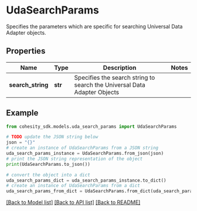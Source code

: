 # UdaSearchParams

Specifies the parameters which are specific for searching Universal Data Adapter objects.

## Properties

Name | Type | Description | Notes
------------ | ------------- | ------------- | -------------
**search_string** | **str** | Specifies the search string to search the Universal Data Adapter Objects | 

## Example

```python
from cohesity_sdk.models.uda_search_params import UdaSearchParams

# TODO update the JSON string below
json = "{}"
# create an instance of UdaSearchParams from a JSON string
uda_search_params_instance = UdaSearchParams.from_json(json)
# print the JSON string representation of the object
print(UdaSearchParams.to_json())

# convert the object into a dict
uda_search_params_dict = uda_search_params_instance.to_dict()
# create an instance of UdaSearchParams from a dict
uda_search_params_from_dict = UdaSearchParams.from_dict(uda_search_params_dict)
```
[[Back to Model list]](../README.md#documentation-for-models) [[Back to API list]](../README.md#documentation-for-api-endpoints) [[Back to README]](../README.md)


